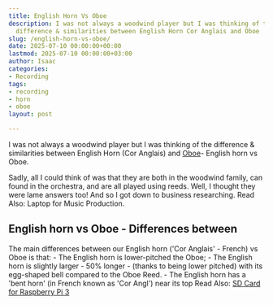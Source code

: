 ```yaml
---
title: English Horn Vs Oboe
description: I was not always a woodwind player but I was thinking of the 
  difference & similarities between English Horn Cor Anglais and Oboe
slug: /english-horn-vs-oboe/
date: 2025-07-10 00:00:00+00:00
lastmod: 2025-07-10 00:00:00+03:00
author: Isaac
categories:
- Recording
tags:
- recording
- horn
- oboe
layout: post

---
```

I was not always a woodwind player but I was thinking of the difference & similarities between English Horn (Cor Anglais) and [Oboe](https://pestpolicy.com/what-is-an-oboe/)- English horn vs Oboe.

Sadly, all I could think of was that they are both in the woodwind family, can found in the orchestra, and are all played using reeds. Well, I thought they were lame answers too! And so I got down to business researching. Read Also: Laptop for Music Production.

##  English horn vs Oboe - Differences between

The main differences between our English horn ('Cor Anglais' - French) vs Oboe is that: - The English horn is lower-pitched the Oboe; - The English horn is slightly larger - 50% longer - (thanks to being lower pitched) with its egg-shaped bell compared to the Oboe Reed. - The English horn has a 'bent horn' (in French known as 'Cor Angl') near its top Read Also: [SD Card for Raspberry Pi 3](https://pestpolicy.com/best-sd-card-for-raspberry-pi-3/)